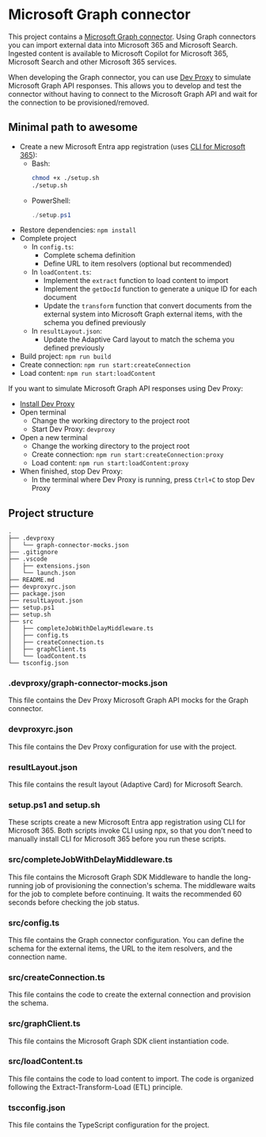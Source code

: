 # Microsoft Graph connector

This project contains a [Microsoft Graph connector](https://learn.microsoft.com/graph/connecting-external-content-connectors-overview). Using Graph connectors you can import external data into Microsoft 365 and Microsoft Search. Ingested content is available to Microsoft Copilot for Microsoft 365, Microsoft Search and other Microsoft 365 services.

When developing the Graph connector, you can use [Dev Proxy](https://aka.ms/devproxy) to simulate Microsoft Graph API responses. This allows you to develop and test the connector without having to connect to the Microsoft Graph API and wait for the connection to be provisioned/removed.

## Minimal path to awesome

- Create a new Microsoft Entra app registration (uses [CLI for Microsoft 365](https://aka.ms/cli-m365)):
  - Bash:
    ```bash
    chmod +x ./setup.sh
    ./setup.sh
  - PowerShell:
    ```powershell
    ./setup.ps1
    ```
- Restore dependencies: `npm install`
- Complete project
  - In `config.ts`:
    - Complete schema definition
    - Define URL to item resolvers (optional but recommended)
  - In `loadContent.ts`:
    - Implement the `extract` function to load content to import
    - Implement the `getDocId` function to generate a unique ID for each document
    - Update the `transform` function that convert documents from the external system into Microsoft Graph external items, with the schema you defined previously
  - In `resultLayout.json`:
    - Update the Adaptive Card layout to match the schema you defined previously
- Build project: `npm run build`
- Create connection: `npm run start:createConnection`
- Load content: `npm run start:loadContent`

If you want to simulate Microsoft Graph API responses using Dev Proxy:

- [Install Dev Proxy](https://learn.microsoft.com/microsoft-cloud/dev/dev-proxy/get-started)
- Open terminal
  - Change the working directory to the project root
  - Start Dev Proxy: `devproxy`
- Open a new terminal
  - Change the working directory to the project root
  - Create connection: `npm run start:createConnection:proxy`
  - Load content: `npm run start:loadContent:proxy`
- When finished, stop Dev Proxy:
  - In the terminal where Dev Proxy is running, press `Ctrl+C` to stop Dev Proxy

## Project structure

```text
.
├── .devproxy
│   └── graph-connector-mocks.json
├── .gitignore
├── .vscode
│   ├── extensions.json
│   └── launch.json
├── README.md
├── devproxyrc.json
├── package.json
├── resultLayout.json
├── setup.ps1
├── setup.sh
├── src
│   ├── completeJobWithDelayMiddleware.ts
│   ├── config.ts
│   ├── createConnection.ts
│   ├── graphClient.ts
│   └── loadContent.ts
└── tsconfig.json
```

### .devproxy/graph-connector-mocks.json

This file contains the Dev Proxy Microsoft Graph API mocks for the Graph connector.

### devproxyrc.json

This file contains the Dev Proxy configuration for use with the project.

### resultLayout.json

This file contains the result layout (Adaptive Card) for Microsoft Search.

### setup.ps1 and setup.sh

These scripts create a new Microsoft Entra app registration using CLI for Microsoft 365. Both scripts invoke CLI using npx, so that you don't need to manually install CLI for Microsoft 365 before you run these scripts.

### src/completeJobWithDelayMiddleware.ts

This file contains the Microsoft Graph SDK Middleware to handle the long-running job of provisioning the connection's schema. The middleware waits for the job to complete before continuing. It waits the recommended 60 seconds before checking the job status.

### src/config.ts

This file contains the Graph connector configuration. You can define the schema for the external items, the URL to the item resolvers, and the connection name.

### src/createConnection.ts

This file contains the code to create the external connection and provision the schema.

### src/graphClient.ts

This file contains the Microsoft Graph SDK client instantiation code.

### src/loadContent.ts

This file contains the code to load content to import. The code is organized following the Extract-Transform-Load (ETL) principle.

### tscconfig.json

This file contains the TypeScript configuration for the project.